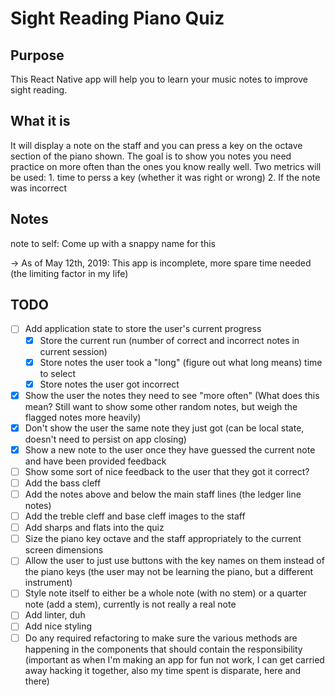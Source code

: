 # Sight Reading Piano Quiz

## Purpose
This React Native app will help you to learn your music notes to improve sight reading.


## What it is
It will display a note on the staff and you can press a key on the octave section of the piano shown. The goal is to show you notes you need practice on more often than the ones you know really well. Two metrics will be used: 1. time to perss a key (whether it was right or wrong) 2. If the note was incorrect

## Notes
note to self: Come up with a snappy name for this

-> As of May 12th, 2019: This app is incomplete, more spare time needed (the limiting factor in my life)

## TODO
- [ ] Add application state to store the user's current progress
  - [x] Store the current run (number of correct and incorrect notes in current session)
  - [x] Store notes the user took a "long" (figure out what long means) time to select
  - [x] Store notes the user got incorrect
- [x] Show the user the notes they need to see "more often" (What does this mean? Still want to show some other random notes, but weigh the flagged notes more heavily)
- [x] Don't show the user the same note they just got (can be local state, doesn't need to persist on app closing)
- [x] Show a new note to the user once they have guessed the current note and have been provided feedback
- [ ] Show some sort of nice feedback to the user that they got it correct?
- [ ] Add the bass cleff
- [ ] Add the notes above and below the main staff lines (the ledger line notes)
- [ ] Add the treble cleff and base cleff images to the staff
- [ ] Add sharps and flats into the quiz
- [ ] Size the piano key octave and the staff appropriately to the current screen dimensions
- [ ] Allow the user to just use buttons with the key names on them instead of the piano keys (the user may not be learning the piano, but a different instrument)
- [ ] Style note itself to either be a whole note (with no stem) or a quarter note (add a stem), currently is not really a real note
- [ ] Add linter, duh
- [ ] Add nice styling
- [ ] Do any required refactoring to make sure the various methods are happening in the components that should contain the responsibility (important as when I'm making an app for fun not work, I can get carried away hacking it together, also my time spent is disparate, here and there)
